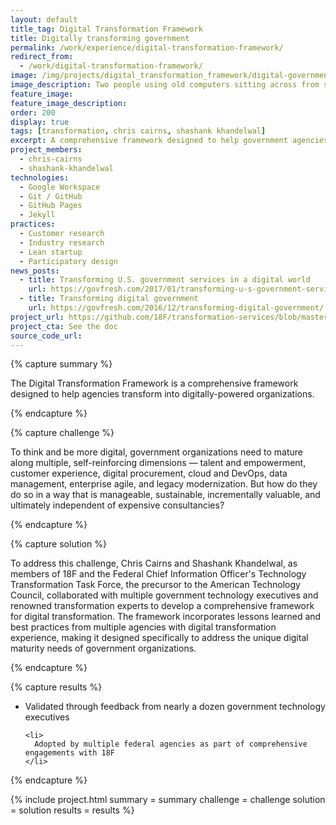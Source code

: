 ```yaml
---
layout: default
title_tag: Digital Transformation Framework
title: Digitally transforming government
permalink: /work/experience/digital-transformation-framework/
redirect_from:
  - /work/digital-transformation-framework/
image: /img/projects/digital_transformation_framework/digital-government-transformation.svg
image_description: Two people using old computers sitting across from someone using a modern computer.
feature_image:
feature_image_description:
order: 200
display: true
tags: [transformation, chris cairns, shashank khandelwal]
excerpt: A comprehensive framework designed to help government agencies transform into digitally-powered organizations.
project_members:
  - chris-cairns
  - shashank-khandelwal
technologies:
  - Google Workspace
  - Git / GitHub
  - GitHub Pages
  - Jekyll
practices:
  - Customer research
  - Industry research
  - Lean startup
  - Participatory design
news_posts:
  - title: Transforming U.S. government services in a digital world
    url: https://govfresh.com/2017/01/transforming-u-s-government-services-digital-world/
  - title: Transforming digital government
    url: https://govfresh.com/2016/12/transforming-digital-government/
project_url: https://github.com/18F/transformation-services/blob/master/18F-Transformation-Terraform-DECK.pdf
project_cta: See the doc
source_code_url:
---
```


{% capture summary %}
  <p>
    The Digital Transformation Framework is a comprehensive framework designed
    to help agencies transform into digitally-powered organizations.
  </p>
{% endcapture %}

{% capture challenge %}
  <p>
    To think and be more digital, government organizations need to mature along
    multiple, self-reinforcing dimensions — talent and empowerment, customer experience,
    digital procurement, cloud and DevOps, data management, enterprise agile, and legacy
    modernization. But how do they do so in a way that is manageable, sustainable,
    incrementally valuable, and ultimately independent of expensive consultancies?
  </p>
{% endcapture %}

{% capture solution %}
  <p>
    To address this challenge, Chris Cairns and Shashank Khandelwal, as members of 18F and
    the Federal Chief Information Officer's Technology Transformation Task Force, the precursor
    to the American Technology Council, collaborated with multiple government technology executives
    and renowned transformation experts to develop a comprehensive framework for digital transformation. The framework
    incorporates lessons learned and best practices from multiple agencies with digital
    transformation experience, making it designed specifically to address the unique digital
    maturity needs of government organizations.
  </p>
{% endcapture %}

{% capture results %}
  <ul>
    <li>
      Validated through feedback from nearly a dozen government technology executives
    </li>

    <li>
      Adopted by multiple federal agencies as part of comprehensive engagements with 18F
    </li>
  </ul>
{% endcapture %}

{% include project.html
  summary = summary
  challenge = challenge
  solution = solution
  results = results
%}
